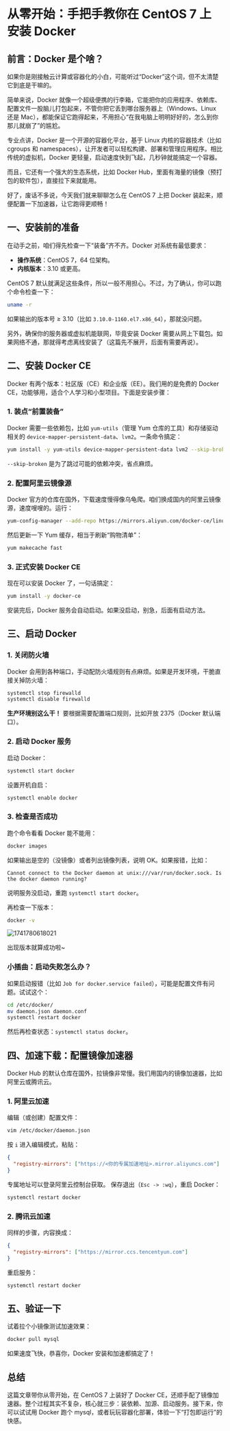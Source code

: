 # 从零开始：手把手教你在 CentOS 7 上安装 Docker

## 前言：Docker 是个啥？
如果你是刚接触云计算或容器化的小白，可能听过“Docker”这个词，但不太清楚它到底是干嘛的。

简单来说，Docker 就像一个超级便携的行李箱，它能把你的应用程序、依赖库、配置文件一股脑儿打包起来，不管你把它丢到哪台服务器上（Windows、Linux 还是 Mac），都能保证它跑得起来，不用担心“在我电脑上明明好好的，怎么到你那儿就崩了”的尴尬。

专业点讲，Docker 是一个开源的容器化平台，基于 Linux 内核的容器技术（比如 cgroups 和 namespaces），让开发者可以轻松构建、部署和管理应用程序。相比传统的虚拟机，Docker 更轻量，启动速度快到飞起，几秒钟就能搞定一个容器。

而且，它还有一个强大的生态系统，比如 Docker Hub，里面有海量的镜像（预打包的软件包），直接拉下来就能用。

好了，废话不多说，今天我们就来聊聊怎么在 CentOS 7 上把 Docker 装起来，顺便配置一下加速器，让它跑得更顺畅！

## 一、安装前的准备
在动手之前，咱们得先检查一下“装备”齐不齐。Docker 对系统有最低要求：
- **操作系统**：CentOS 7，64 位架构。
- **内核版本**：3.10 或更高。

CentOS 7 默认就满足这些条件，所以一般不用担心。不过，为了确认，你可以跑个命令检查一下：
```bash
uname -r
```
如果输出的版本号 ≥ 3.10（比如 `3.10.0-1160.el7.x86_64`），那就没问题。

另外，确保你的服务器或虚拟机能联网，毕竟安装 Docker 需要从网上下载包。如果网络不通，那就得考虑离线安装了（这篇先不展开，后面有需要再说）。

## 二、安装 Docker CE
Docker 有两个版本：社区版（CE）和企业版（EE）。我们用的是免费的 Docker CE，功能够用，适合个人学习和小型项目。下面是安装步骤：

### 1. 装点“前置装备”
Docker 需要一些依赖包，比如 `yum-utils`（管理 Yum 仓库的工具）和存储驱动相关的 `device-mapper-persistent-data`、`lvm2`。一条命令搞定：
```bash
yum install -y yum-utils device-mapper-persistent-data lvm2 --skip-broken
```
`--skip-broken` 是为了跳过可能的依赖冲突，省点麻烦。

### 2. 配置阿里云镜像源
Docker 官方的仓库在国外，下载速度慢得像乌龟爬。咱们换成国内的阿里云镜像源，速度嗖嗖的。运行：
```bash
yum-config-manager --add-repo https://mirrors.aliyun.com/docker-ce/linux/centos/docker-ce.repo
```
然后更新一下 Yum 缓存，相当于刷新“购物清单”：
```bash
yum makecache fast
```

### 3. 正式安装 Docker CE
现在可以安装 Docker 了，一句话搞定：
```bash
yum install -y docker-ce
```
安装完后，Docker 服务会自动启动。如果没启动，别急，后面有启动方法。

## 三、启动 Docker
### 1. 关闭防火墙
Docker 会用到各种端口，手动配防火墙规则有点麻烦。如果是开发环境，干脆直接关掉防火墙：
```bash
systemctl stop firewalld
systemctl disable firewalld
```
**生产环境别这么干！** 要根据需要配置端口规则，比如开放 2375（Docker 默认端口）。

### 2. 启动 Docker 服务
启动 Docker：
```bash
systemctl start docker
```
设置开机自启：
```bash
systemctl enable docker
```

### 3. 检查是否成功
跑个命令看看 Docker 能不能用：
```bash
docker images
```
如果输出是空的（没镜像）或者列出镜像列表，说明 OK。如果报错，比如：
```text
Cannot connect to the Docker daemon at unix:///var/run/docker.sock. Is the docker daemon running?
```
说明服务没启动，重跑 `systemctl start docker`。

再检查一下版本：
```bash
docker -v
```
![1741780618021](D:\myblog\posts\Docker\a.assets\1741780618021.png)

出现版本就算成功啦~

### 小插曲：启动失败怎么办？
如果启动报错（比如 `Job for docker.service failed`），可能是配置文件有问题。试试这个：
```bash
cd /etc/docker/
mv daemon.json daemon.conf
systemctl restart docker
```
然后再检查状态：`systemctl status docker`。

## 四、加速下载：配置镜像加速器
Docker Hub 的默认仓库在国外，拉镜像非常慢。我们用国内的镜像加速器，比如阿里云或腾讯云。

### 1. 阿里云加速
编辑（或创建）配置文件：
```bash
vim /etc/docker/daemon.json
```
按 `i` 进入编辑模式，粘贴：
```json
{
  "registry-mirrors": ["https://<你的专属加速地址>.mirror.aliyuncs.com"]
}
```
专属地址可以登录阿里云控制台获取。
保存退出（`Esc -> :wq`），重启 Docker：

```bash
systemctl restart docker
```

### 2. 腾讯云加速
同样的步骤，内容换成：
```json
{
  "registry-mirrors": ["https://mirror.ccs.tencentyun.com"]
}
```
重启服务：
```bash
systemctl restart docker
```

## 五、验证一下
试着拉个小镜像测试加速效果：
```bash
docker pull mysql
```


如果速度飞快，恭喜你，Docker 安装和加速都搞定了！

## 总结
这篇文章带你从零开始，在 CentOS 7 上装好了 Docker CE，还顺手配了镜像加速器。整个过程其实不复杂，核心就三步：装依赖、加源、启动服务。接下来，你可以试试用 Docker 跑个 mysql，或者玩玩容器化部署，体验一下“打包即运行”的快感。

